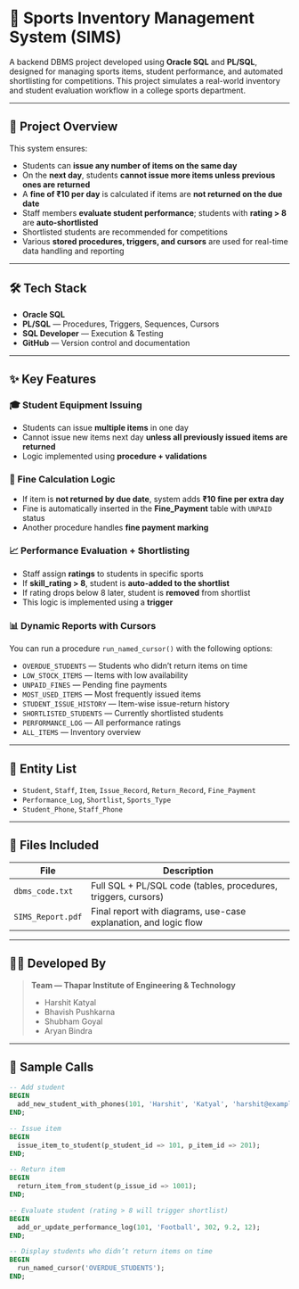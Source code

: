 # 🏅 Sports Inventory Management System (SIMS)

A backend DBMS project developed using **Oracle SQL** and **PL/SQL**, designed for managing sports items, student performance, and automated shortlisting for competitions. This project simulates a real-world inventory and student evaluation workflow in a college sports department.

---

## 📘 Project Overview

This system ensures:
- Students can **issue any number of items on the same day**
- On the **next day**, students **cannot issue more items unless previous ones are returned**
- A **fine of ₹10 per day** is calculated if items are **not returned on the due date**
- Staff members **evaluate student performance**; students with **rating > 8** are **auto-shortlisted**
- Shortlisted students are recommended for competitions
- Various **stored procedures, triggers, and cursors** are used for real-time data handling and reporting

---

## 🛠️ Tech Stack

- **Oracle SQL**
- **PL/SQL** — Procedures, Triggers, Sequences, Cursors
- **SQL Developer** — Execution & Testing
- **GitHub** — Version control and documentation

---

## ✨ Key Features

### 🎓 Student Equipment Issuing
- Students can issue **multiple items** in one day
- Cannot issue new items next day **unless all previously issued items are returned**
- Logic implemented using **procedure + validations**

### 📆 Fine Calculation Logic
- If item is **not returned by due date**, system adds **₹10 fine per extra day**
- Fine is automatically inserted in the **Fine_Payment** table with `UNPAID` status
- Another procedure handles **fine payment marking**

### 📈 Performance Evaluation + Shortlisting
- Staff assign **ratings** to students in specific sports
- If **skill_rating > 8**, student is **auto-added to the shortlist**
- If rating drops below 8 later, student is **removed** from shortlist
- This logic is implemented using a **trigger**

### 📊 Dynamic Reports with Cursors
You can run a procedure `run_named_cursor()` with the following options:
- `OVERDUE_STUDENTS` — Students who didn’t return items on time
- `LOW_STOCK_ITEMS` — Items with low availability
- `UNPAID_FINES` — Pending fine payments
- `MOST_USED_ITEMS` — Most frequently issued items
- `STUDENT_ISSUE_HISTORY` — Item-wise issue-return history
- `SHORTLISTED_STUDENTS` — Currently shortlisted students
- `PERFORMANCE_LOG` — All performance ratings
- `ALL_ITEMS` — Inventory overview

---

## 🧱 Entity List

- `Student`, `Staff`, `Item`, `Issue_Record`, `Return_Record`, `Fine_Payment`
- `Performance_Log`, `Shortlist`, `Sports_Type`
- `Student_Phone`, `Staff_Phone`

---

## 📁 Files Included

| File | Description |
|------|-------------|
| `dbms_code.txt` | Full SQL + PL/SQL code (tables, procedures, triggers, cursors) |
| `SIMS_Report.pdf` | Final report with diagrams, use-case explanation, and logic flow |

---

## 👨‍💻 Developed By

> **Team — Thapar Institute of Engineering & Technology**  
> - Harshit Katyal  
> - Bhavish Pushkarna
> - Shubham Goyal
> - Aryan Bindra

---

## 🚀 Sample Calls

```sql
-- Add student
BEGIN
  add_new_student_with_phones(101, 'Harshit', 'Katyal', 'harshit@example.com', 'CSE', '9876543210', '8765432109');
END;

-- Issue item
BEGIN
  issue_item_to_student(p_student_id => 101, p_item_id => 201);
END;

-- Return item
BEGIN
  return_item_from_student(p_issue_id => 1001);
END;

-- Evaluate student (rating > 8 will trigger shortlist)
BEGIN
  add_or_update_performance_log(101, 'Football', 302, 9.2, 12);
END;

-- Display students who didn’t return items on time
BEGIN
  run_named_cursor('OVERDUE_STUDENTS');
END;
